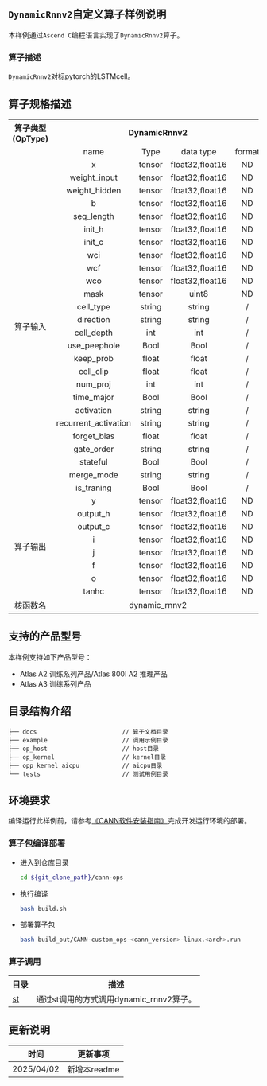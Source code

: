 ## `DynamicRnnv2`自定义算子样例说明 
本样例通过`Ascend C`编程语言实现了`DynamicRnnv2`算子。

### 算子描述
`DynamicRnnv2`对标pytorch的LSTMcell。

## 算子规格描述

<table>
<tr><th align="center">算子类型(OpType)</th><th colspan="4" align="center">DynamicRnnv2</th></tr> 
<tr><td align="center"> </td><td align="center">name</td><td align="center">Type</td><td align="center">data type</td><td align="center">format</td></tr>  
<tr><td rowspan="27" align="center">算子输入</td>

<tr><td align="center">x</td><td align="center">tensor</td><td align="center">float32,float16</td><td align="center">ND</td></tr>  

<tr><td align="center">weight_input</td><td align="center">tensor</td><td align="center">float32,float16</td><td align="center">ND</td></tr> 

<tr><td align="center">weight_hidden</td><td align="center">tensor</td><td align="center">float32,float16</td><td align="center">ND</td></tr> 

<tr><td align="center">b</td><td align="center">tensor</td><td align="center">float32,float16</td><td align="center">ND</td></tr> 

<tr><td align="center">seq_length</td><td align="center">tensor</td><td align="center">float32,float16</td><td align="center">ND</td></tr> 

<tr><td align="center">init_h</td><td align="center">tensor</td><td align="center">float32,float16</td><td align="center">ND</td></tr> 

<tr><td align="center">init_c</td><td align="center">tensor</td><td align="center">float32,float16</td><td align="center">ND</td></tr> 

<tr><td align="center">wci</td><td align="center">tensor</td><td align="center">float32,float16</td><td align="center">ND</td></tr> 

<tr><td align="center">wcf</td><td align="center">tensor</td><td align="center">float32,float16</td><td align="center">ND</td></tr> 

<tr><td align="center">wco</td><td align="center">tensor</td><td align="center">float32,float16</td><td align="center">ND</td></tr> 

<tr><td align="center">mask</td><td align="center">tensor</td><td align="center">uint8</td><td align="center">ND</td></tr> 

<tr><td align="center">cell_type</td><td align="center">string</td><td align="center">string</td><td align="center">/</td></tr> 

<tr><td align="center">direction</td><td align="center">string</td><td align="center">string</td><td align="center">/</td></tr> 

<tr><td align="center">cell_depth</td><td align="center">int</td><td align="center">int</td><td align="center">/</td></tr> 

<tr><td align="center">use_peephole</td><td align="center">Bool</td><td align="center">Bool</td><td align="center">/</td></tr> 

<tr><td align="center">keep_prob</td><td align="center">float</td><td align="center">float</td><td align="center">/</td></tr> 

<tr><td align="center">cell_clip</td><td align="center">float</td><td align="center">float</td><td align="center">/</td></tr> 

<tr><td align="center">num_proj</td><td align="center">int</td><td align="center">int</td><td align="center">/</td></tr> 

<tr><td align="center">time_major</td><td align="center">Bool</td><td align="center">Bool</td><td align="center">/</td></tr> 

<tr><td align="center">activation</td><td align="center">string</td><td align="center">string</td><td align="center">/</td></tr> 

<tr><td align="center">recurrent_activation</td><td align="center">string</td><td align="center">string</td><td align="center">/</td></tr> 

<tr><td align="center">forget_bias</td><td align="center">float</td><td align="center">float</td><td align="center">/</td></tr> 

<tr><td align="center">gate_order</td><td align="center">string</td><td align="center">string</td><td align="center">/</td></tr> 

<tr><td align="center">stateful</td><td align="center">Bool</td><td align="center">Bool</td><td align="center">/</td></tr> 

<tr><td align="center">merge_mode</td><td align="center">string</td><td align="center">string</td><td align="center">/</td></tr> 

<tr><td align="center">is_traning</td><td align="center">Bool</td><td align="center">Bool</td><td align="center">/</td></tr> 

<tr><td rowspan="8" align="center">算子输出</td>

<td align="center">y</td><td align="center">tensor</td><td align="center">float32,float16</td><td align="center">ND</td></tr>

<td align="center">output_h</td><td align="center">tensor</td><td align="center">float32,float16</td><td align="center">ND</td></tr>

<td align="center">output_c</td><td align="center">tensor</td><td align="center">float32,float16</td><td align="center">ND</td></tr>

<td align="center">i</td><td align="center">tensor</td><td align="center">float32,float16</td><td align="center">ND</td></tr>

<td align="center">j</td><td align="center">tensor</td><td align="center">float32,float16</td><td align="center">ND</td></tr>

<td align="center">f</td><td align="center">tensor</td><td align="center">float32,float16</td><td align="center">ND</td></tr>

<td align="center">o</td><td align="center">tensor</td><td align="center">float32,float16</td><td align="center">ND</td></tr>

<td align="center">tanhc</td><td align="center">tensor</td><td align="center">float32,float16</td><td align="center">ND</td></tr>


<tr><td rowspan="1" align="center">核函数名</td><td colspan="4" align="center">dynamic_rnnv2</td></tr>
</table>

## 支持的产品型号
本样例支持如下产品型号：
- Atlas A2 训练系列产品/Atlas 800I A2 推理产品
- Atlas A3 训练系列产品

## 目录结构介绍
```
├── docs                        // 算子文档目录
├── example                     // 调用示例目录
├── op_host                     // host目录
├── op_kernel                   // kernel目录
├── opp_kernel_aicpu            // aicpu目录
└── tests                       // 测试用例目录
```

## 环境要求
编译运行此样例前，请参考[《CANN软件安装指南》](https://hiascend.com/document/redirect/CannCommunityInstSoftware)完成开发运行环境的部署。

### 算子包编译部署
  - 进入到仓库目录

    ```bash
    cd ${git_clone_path}/cann-ops
    ```

  - 执行编译

    ```bash
    bash build.sh
    ```

  - 部署算子包

    ```bash
    bash build_out/CANN-custom_ops-<cann_version>-linux.<arch>.run
    ```

### 算子调用
<table>
    <th>目录</th><th>描述</th>
    <tr>
        <td><a href="./st"> st</td><td>通过st调用的方式调用dynamic_rnnv2算子。</td>
    </tr>
</table>

## 更新说明
| 时间 | 更新事项 |
|----|------|
| 2025/04/02 | 新增本readme |